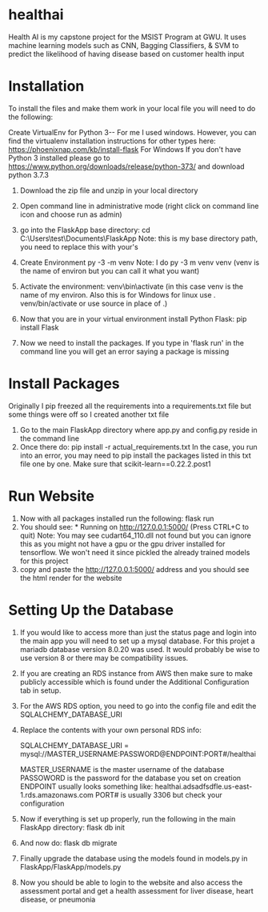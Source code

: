 # healthai
Health AI is my capstone project for the MSIST Program at GWU. It uses machine learning models such as CNN, Bagging Classifiers, &amp; SVM to predict the likelihood of having disease based on customer health input

# Installation 

To install the files and make them work in your local file you will need to do the following: 

Create VirtualEnv for Python 3-- For me I used windows. However, you can find the virtualenv installation instructions for other types here: https://phoenixnap.com/kb/install-flask
For Windows
If you don't have Python 3 installed please go to https://www.python.org/downloads/release/python-373/ and download python 3.7.3
1. Download the zip file and unzip in your local directory 
2. Open command line in administrative mode (right click on command line icon and choose run as admin)
3. go into the FlaskApp base directory: 
   cd C:\Users\test\Documents\FlaskApp   Note: this is my base directory path, you need to replace this with your's
4. Create Environment 
   py -3 -m venv <name of environment>  Note: I do py -3 m venv venv (venv is the name of environ but you can call it what you want) 
6. Activate the environment:
   venv\bin\activate (in this case venv is the name of my environ. Also this is for Windows for linux use . venv/bin/activate or use source in place of .)
7. Now that you are in your virtual environment install Python Flask: 
   pip install Flask 
  
8. Now we need to install the packages. If you type in 'flask run' in the command line you will get an error saying a package is missing 

# Install Packages 

Originally I pip freezed all the requirements into a requirements.txt file but some things were off so I created another txt file 

1. Go to the main FlaskApp directory where app.py and config.py reside in the command line 
2. Once there do: 
   pip install -r actual_requirements.txt
In the case, you run into an error, you may need to pip install the packages listed in this txt file one by one. Make sure that scikit-learn==0.22.2.post1

# Run Website 
1. Now with all packages installed run the following: 
   flask run
2. You should see: * Running on http://127.0.0.1:5000/ (Press CTRL+C to quit)
   Note: You may see cudart64_110.dll not found but you can ignore this as you might not have a gpu or the gpu driver installed for tensorflow. We won't need it since pickled    the already trained models for this project 
3. copy and paste the http://127.0.0.1:5000/ address and you should see the html render for the website 

# Setting Up the Database

1. If you would like to access more than just the status page and login into the main app you will need to set up a mysql database. For this projet a mariadb database version 8.0.20 was used. It would probably be wise to use version 8 or there may be compatibility issues.
2. If you are creating an RDS instance from AWS then make sure to make publicly accessible which is found under the Additional Configuration tab in setup. 
3. For the AWS RDS option, you need to go into the config file and edit the SQLALCHEMY_DATABASE_URI
4. Replace the contents with your own personal RDS info:
    
   SQLALCHEMY_DATABASE_URI = mysql://MASTER_USERNAME:PASSWORD@ENDPOINT:PORT#/healthai
   
   MASTER_USERNAME is the master username of the database 
   PASSOWORD is the password for the database you set on creation 
   ENDPOINT usually looks something like: healthai.adsadfsdfle.us-east-1.rds.amazonaws.com
   PORT# is usually 3306 but check your configuration
   
 5. Now if everything is set up properly, run the following in the main FlaskApp directory: 
    flask db init
 6. And now do: 
    flask db migrate
 7. Finally upgrade the database using the models found in models.py in FlaskApp/FlaskApp/models.py
 8. Now you should be able to login to the website and also access the assessment portal and get a health assessment for liver disease, heart disease, or pneumonia 
   
   

   
